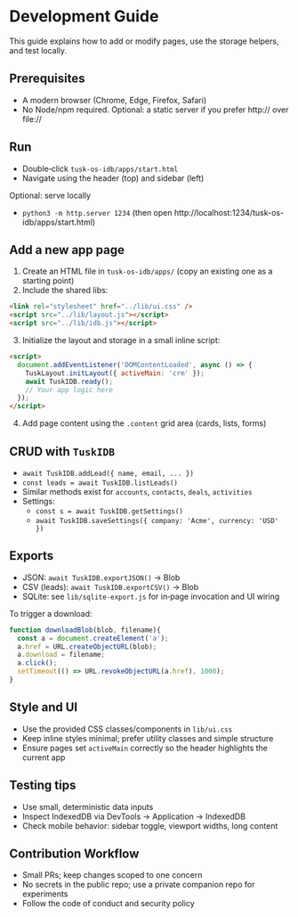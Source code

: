 # Development Guide

This guide explains how to add or modify pages, use the storage helpers, and test locally.

## Prerequisites

- A modern browser (Chrome, Edge, Firefox, Safari)
- No Node/npm required. Optional: a static server if you prefer http:// over file://

## Run

- Double‑click `tusk-os-idb/apps/start.html`
- Navigate using the header (top) and sidebar (left)

Optional: serve locally
- `python3 -m http.server 1234` (then open http://localhost:1234/tusk-os-idb/apps/start.html)

## Add a new app page

1) Create an HTML file in `tusk-os-idb/apps/` (copy an existing one as a starting point)
2) Include the shared libs:

```html
<link rel="stylesheet" href="../lib/ui.css" />
<script src="../lib/layout.js"></script>
<script src="../lib/idb.js"></script>
```

3) Initialize the layout and storage in a small inline script:

```html
<script>
  document.addEventListener('DOMContentLoaded', async () => {
    TuskLayout.initLayout({ activeMain: 'crm' });
    await TuskIDB.ready();
    // Your app logic here
  });
</script>
```

4) Add page content using the `.content` grid area (cards, lists, forms)

## CRUD with `TuskIDB`

- `await TuskIDB.addLead({ name, email, ... })`
- `const leads = await TuskIDB.listLeads()`
- Similar methods exist for `accounts`, `contacts`, `deals`, `activities`
- Settings:
  - `const s = await TuskIDB.getSettings()`
  - `await TuskIDB.saveSettings({ company: 'Acme', currency: 'USD' })`

## Exports

- JSON: `await TuskIDB.exportJSON()` → Blob
- CSV (leads): `await TuskIDB.exportCSV()` → Blob
- SQLite: see `lib/sqlite-export.js` for in‑page invocation and UI wiring

To trigger a download:

```js
function downloadBlob(blob, filename){
  const a = document.createElement('a');
  a.href = URL.createObjectURL(blob);
  a.download = filename;
  a.click();
  setTimeout(() => URL.revokeObjectURL(a.href), 1000);
}
```

## Style and UI

- Use the provided CSS classes/components in `lib/ui.css`
- Keep inline styles minimal; prefer utility classes and simple structure
- Ensure pages set `activeMain` correctly so the header highlights the current app

## Testing tips

- Use small, deterministic data inputs
- Inspect IndexedDB via DevTools → Application → IndexedDB
- Check mobile behavior: sidebar toggle, viewport widths, long content

## Contribution Workflow

- Small PRs; keep changes scoped to one concern
- No secrets in the public repo; use a private companion repo for experiments
- Follow the code of conduct and security policy
